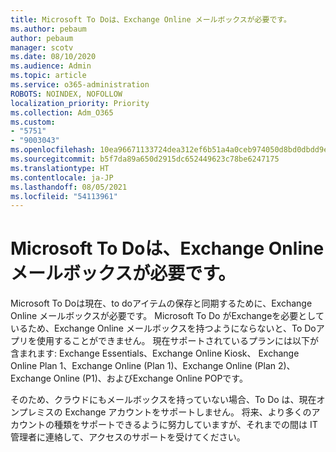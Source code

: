 ```yaml
---
title: Microsoft To Doは、Exchange Online メールボックスが必要です。
ms.author: pebaum
author: pebaum
manager: scotv
ms.date: 08/10/2020
ms.audience: Admin
ms.topic: article
ms.service: o365-administration
ROBOTS: NOINDEX, NOFOLLOW
localization_priority: Priority
ms.collection: Adm_O365
ms.custom:
- "5751"
- "9003043"
ms.openlocfilehash: 10ea96671133724dea312ef6b51a4a0ceb974050d8bd0dbdd9e89b895e76e671
ms.sourcegitcommit: b5f7da89a650d2915dc652449623c78be6247175
ms.translationtype: HT
ms.contentlocale: ja-JP
ms.lasthandoff: 08/05/2021
ms.locfileid: "54113961"
---
```

# <a name="microsoft-to-do-requires-an-exchange-online-mailbox"></a>Microsoft To Doは、Exchange Online メールボックスが必要です。

Microsoft To Doは現在、to doアイテムの保存と同期するために、Exchange Online メールボックスが必要です。 Microsoft To Do がExchangeを必要としているため、Exchange Online メールボックスを持つようにならないと、To Doアプリを使用することができません。 現在サポートされているプランには以下が含まれます: Exchange Essentials、Exchange Online Kiosk、 Exchange Online Plan 1、Exchange Online (Plan 1)、Exchange Online (Plan 2)、 Exchange Online (P1)、およびExchange Online POPです。

そのため、クラウドにもメールボックスを持っていない場合、To Do は、現在オンプレミスの Exchange アカウントをサポートしません。 将来、より多くのアカウントの種類をサポートできるように努力していますが、それまでの間は IT 管理者に連絡して、アクセスのサポートを受けてください。